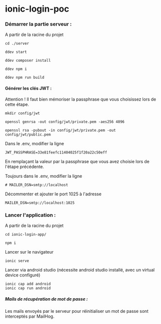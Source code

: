 # ionic-login-poc

### Démarrer la partie serveur : 

A partir de la racine du projet 

```
cd ./server

ddev start 

ddev composer install 

ddev npm i 

ddev npm run build
```



#### Générer les clés JWT : 

Attention ! Il faut bien mémoriser la passphrase que vous choisissez lors de cette étape.

```
mkdir config/jwt

openssl genrsa -out config/jwt/private.pem -aes256 4096

openssl rsa -pubout -in config/jwt/private.pem -out config/jwt/public.pem
```



Dans le .env, modifier la ligne 

```
JWT_PASSPHRASE=33e81feefc11404025f1f20a22c50eff
```

En remplaçant la valeur par la passphrase que vous avez choisie lors de l'étape précédente.



Toujours dans le .env, modifier la ligne 

```
# MAILER_DSN=smtp://localhost
```

Décommenter et ajouter le port 1025 à l'adresse 

```
MAILER_DSN=smtp://localhost:1025
```



### Lancer l'application : 

A partir de la racine du projet 

```
cd ionic-login-app/

npm i
```

Lancer sur le navigateur 

```
ionic serve
```

Lancer via android studio (nécessite android studio installé, avec un virtual device configuré)

```
ionic cap add android
ionic cap run android 
```



##### Mails de récupération de mot de passe : 

Les mails envoyés par le serveur pour réinitialiser un mot de passe sont interceptés par MailHog.